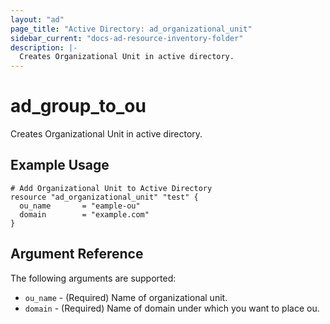 ```yaml
---
layout: "ad"
page_title: "Active Directory: ad_organizational_unit"
sidebar_current: "docs-ad-resource-inventory-folder"
description: |-
  Creates Organizational Unit in active directory.
---
```


# ad\_group\_to\_ou

Creates Organizational Unit in active directory.

## Example Usage

```hcl
# Add Organizational Unit to Active Directory
resource "ad_organizational_unit" "test" {
  ou_name       = "eample-ou"
  domain        = "example.com"
}
```

## Argument Reference

The following arguments are supported:

* `ou_name` - (Required) Name of organizational unit.
* `domain` - (Required) Name of domain under which you want to place ou.
